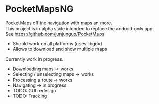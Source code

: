 # PocketMapsNG
PocketMaps offline navigation with maps an more.  
This project is in alpha state intended to replace the android-only app.  
See https://github.com/junjunguo/PocketMaps
- Should work on all platforms (uses libgdx)
- Allows to download and show multiple maps

Currently work in progress.
- Downloading maps -> works
- Selecting / unselecting maps -> works
- Processing a route -> works
- Navigating -> in progress
- TODO: GUI redesign
- TODO: Tracking
